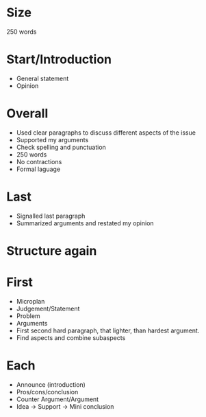 # Size

250 words


# Start/Introduction

- General statement
- Opinion


# Overall

- Used clear paragraphs to discuss different aspects of the issue
- Supported my arguments
- Check spelling and punctuation
- 250 words
- No contractions
- Formal laguage

# Last

- Signalled last paragraph
- Summarized arguments and restated my opinion

# Structure again

# First

- Microplan
- Judgement/Statement
- Problem
- Arguments
- First second hard paragraph, that lighter, than hardest argument. 
- Find aspects and combine subaspects

# Each

- Announce (introduction)
- Pros/cons/conclusion
- Counter Argument/Argument
- Idea -> Support -> Mini conclusion
  

